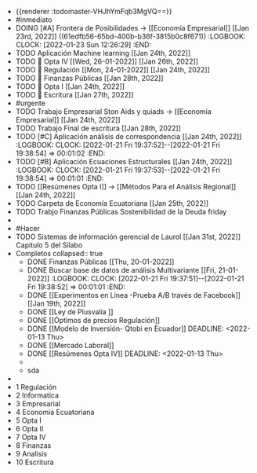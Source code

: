 - {{renderer :todomaster-VHJhYmFqb3MgVQ==}}
- #inmediato
- DOING [#A] Frontera de Posibilidades → [[Economía Empresarial]]  [[Jan 23rd, 2022]] ((61edfb56-65bd-400b-b36f-3815b0c8f671))
  :LOGBOOK:
  CLOCK: [2022-01-23 Sun 12:26:29]
  :END:
- TODO Aplicación Machine learning [[Jan 24th, 2022]]
- TODO  🧪 Opta IV [[Wed, 26-01-2022]] [[Jan 26th, 2022]]
- TODO 🧪 Regulación [[Mon, 24-01-2022]] [[Jan 24th, 2022]]
- TODO 🧪 Finanzas Públicas [[Jan 28th, 2022]]
- TODO 🧪 Opta I [[Jan 24th, 2022]]
- TODO 🧪 Escritura [[Jan 27th, 2022]]
- #urgente
- TODO Trabajo Empresarial Ston Aids y quiads → [[Economía Empresarial]] [[Jan 24th, 2022]]
- TODO Trabajo Final de escritura [[Jan 28th, 2022]]
- TODO [#C] Aplicación análisis de correspondencia  [[Jan 24th, 2022]]
  :LOGBOOK:
  CLOCK: [2022-01-21 Fri 19:37:52]--[2022-01-21 Fri 19:38:54] =>  00:01:02
  :END:
- TODO [#B] Aplicación  Ecuaciones Estructurales  [[Jan 24th, 2022]]
  :LOGBOOK:
  CLOCK: [2022-01-21 Fri 19:37:53]--[2022-01-21 Fri 19:38:54] =>  00:01:01
  :END:
- TODO [[Resúmenes Opta I]] → [[Métodos Para el Análisis Regional]] [[Jan 24th, 2022]]
- TODO Carpeta de Economía Ecuatoriana [[Jan 25th, 2022]]
- TODO Trabjo Finanzas Públicas Sostenibilidad de la Deuda friday
-
- #Hacer
- TODO Sistemas de información gerencial de Laurol [[Jan 31st, 2022]] Capitulo 5 del Silabo
- Completos
  collapsed:: true
	- DONE  Finanzas Públicas [[Thu, 20-01-2022]]
	- DONE Buscar base de datos de análisis Multivariante [[Fri, 21-01-2022]]
	  :LOGBOOK:
	  CLOCK: [2022-01-21 Fri 19:37:51]--[2022-01-21 Fri 19:38:52] =>  00:01:01
	  :END:
	- DONE [[Experimentos  en Linea -Prueba A/B través de Facebook]] [[Jan 19th, 2022]]
	- DONE [[Ley de Plusvalía ]]
	- DONE [[Óptimos de precios Regulación]]
	- DONE [[Modelo de Inversión- Qtobi en Ecuador]]
	  DEADLINE: <2022-01-13 Thu>
	- DONE [[Mercado Laboral]]
	- DONE [[Resúmenes Opta IV]]
	  DEADLINE: <2022-01-13 Thu>
	-
	- sda
-
- 1 Regulación
- 2 Informatica
- 3 Empresarial
- 4 Economia Ecuatoriana
- 5 Opta I
- 6 Opta II
- 7 Opta IV
- 8 Finanzas
- 9 Analisis
- 10 Escritura
